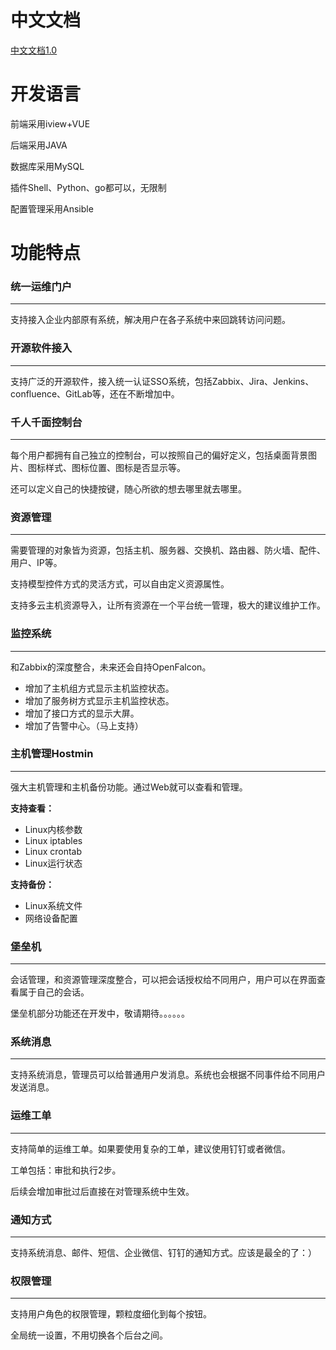 # 中文文档

[中文文档1.0](http://docs.bigops.com)

# 开发语言

前端采用iview+VUE

后端采用JAVA

数据库采用MySQL

插件Shell、Python、go都可以，无限制

配置管理采用Ansible

# 功能特点

### 统一运维门户

---

支持接入企业内部原有系统，解决用户在各子系统中来回跳转访问问题。

### 开源软件接入

---

支持广泛的开源软件，接入统一认证SSO系统，包括Zabbix、Jira、Jenkins、confluence、GitLab等，还在不断增加中。

### 千人千面控制台

---

每个用户都拥有自己独立的控制台，可以按照自己的偏好定义，包括桌面背景图片、图标样式、图标位置、图标是否显示等。

还可以定义自己的快捷按键，随心所欲的想去哪里就去哪里。

### 资源管理

---

需要管理的对象皆为资源，包括主机、服务器、交换机、路由器、防火墙、配件、用户、IP等。

支持模型控件方式的灵活方式，可以自由定义资源属性。

支持多云主机资源导入，让所有资源在一个平台统一管理，极大的建议维护工作。

### 监控系统

---

和Zabbix的深度整合，未来还会自持OpenFalcon。

* 增加了主机组方式显示主机监控状态。
* 增加了服务树方式显示主机监控状态。
* 增加了接口方式的显示大屏。
* 增加了告警中心。（马上支持）

### 主机管理Hostmin

---

强大主机管理和主机备份功能。通过Web就可以查看和管理。

**支持查看：**

* Linux内核参数
* Linux iptables
* Linux crontab
* Linux运行状态

**支持备份：**

* Linux系统文件
* 网络设备配置

### 堡垒机

---

会话管理，和资源管理深度整合，可以把会话授权给不同用户，用户可以在界面查看属于自己的会话。

堡垒机部分功能还在开发中，敬请期待。。。。。。

### 系统消息

---

支持系统消息，管理员可以给普通用户发消息。系统也会根据不同事件给不同用户发送消息。

### 运维工单

---

支持简单的运维工单。如果要使用复杂的工单，建议使用钉钉或者微信。

工单包括：审批和执行2步。

后续会增加审批过后直接在对管理系统中生效。

### 通知方式

---

支持系统消息、邮件、短信、企业微信、钉钉的通知方式。应该是最全的了：）

### 权限管理

---

支持用户角色的权限管理，颗粒度细化到每个按钮。

全局统一设置，不用切换各个后台之间。

